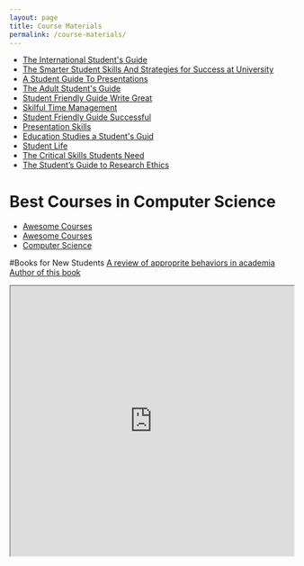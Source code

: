 ```yaml
---
layout: page
title: Course Materials
permalink: /course-materials/
---
```


* [The International Student's Guide](/static_files/materials/Books/10_The_International_Students_Guide.pdf)
* [The Smarter Student Skills And Strategies for Success at University](/static_files/materials/Books/11_The_Smarter_Student_Skills_And_Strategies_for_Success_at_University.pdf)
* [A Student Guide To Presentations](/static_files/materials/Books/12_A_Student_Guide_To_Presentations.pdf)
* [The Adult Student's Guide](/static_files/materials/Books/13The_Adult_Student's_Guide.pdf)
* [Student Friendly Guide Write Great](/static_files/materials/Books/14_Student-Friendly_Guide_Write_Great.pdf)
* [Skilful Time Management](/static_files/materials/Books/15_Skilful_Time_Management.pdf)
* [Student Friendly Guide Successful](/static_files/materials/Books/16Student-Friendly_Guide_Successful.pdf)
* [Presentation Skills](/static_files/materials/Books/18Presentation_Skills.pdf)
* [Education Studies a Student's Guid](/static_files/materials/Books/Education_Studies_A_Student's_Guid.pdf)
* [Student Life](/static_files/materials/Books/StudentLife.pdf)
* [The Critical Skills Students Need](/static_files/materials/Books/The_Critical_Skills_Students_Need.pdf)
* [The Student’s Guide to Research Ethics](/static_files/materials/Books/The_Student’s_Guide_to_Research_Ethics.pdf)


# Best Courses in Computer Science

* [Awesome Courses](https://github.com/prakhar1989/awesome-courses)
* [Awesome Courses](https://github.com/fffaraz/awesome-courses)
* [Computer Science](https://github.com/ossu/computer-science)


#Books for New Students
[A review of approprite behaviors in academia](http://saneibook.com/%D9%81%D9%88%D8%AA-%D9%88-%D9%81%D9%86-%D8%AF%D8%A7%D9%86%D8%B4%D8%AC%D9%88%D9%8A%D9%8A--%D9%85%D8%B1%D9%88%D8%B1%D9%8A-%D8%A8%D8%B1-%D8%B1%D9%81%D8%AA%D8%A7%D8%B1%D9%87%D8%A7%D9%8A-%D9%85%D9%86%D8%A7%D8%B3%D8%A8-%D8%AF%D8%B1-%D9%85%D8%AD%D9%8A%D8%B7-%D9%87%D8%A7%D9%8A-%D8%AF%D8%A7%D9%86%D8%B4%DA%AF%D8%A7%D9%87%D9%8A_46379)
[Author of this book](https://www.instagram.com/zharfapsycenter)



<iframe width="100%" height="480px" src="https://rhumbl.com/embed/5e101ddad91deb0010349247"></iframe>